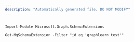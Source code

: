 ```yaml
---
description: "Automatically generated file. DO NOT MODIFY"
---
```


```powershellv1

Import-Module Microsoft.Graph.SchemaExtensions

Get-MgSchemaExtension -Filter "id eq 'graphlearn_test'" 

```
